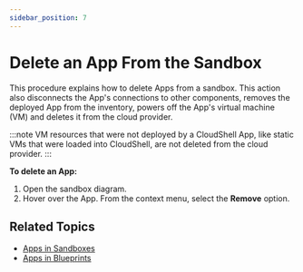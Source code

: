 ```yaml
---
sidebar_position: 7
---
```


# Delete an App From the Sandbox

This procedure explains how to delete Apps from a sandbox. This action also disconnects the App's connections to other components, removes the deployed App from the inventory, powers off the App's virtual machine (VM) and deletes it from the cloud provider.

:::note
VM resources that were not deployed by a CloudShell App, like static VMs that were loaded into CloudShell, are not deleted from the cloud provider.
:::

**To delete an App:**

1. Open the sandbox diagram.
2. Hover over the App. From the context menu, select the **Remove** option.

## Related Topics

- [Apps in Sandboxes](../../../../portal/sandboxes/workspace/apps)
- [Apps in Blueprints](../../../../portal/blueprints/creating-blueprints/apps)